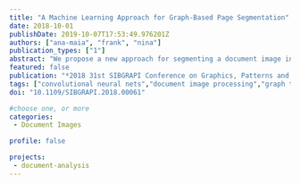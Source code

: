 ```yaml
---
title: "A Machine Learning Approach for Graph-Based Page Segmentation"
date: 2018-10-01
publishDate: 2019-10-07T17:53:49.976201Z
authors: ["ana-maia", "frank", "nina"]
publication_types: ["1"]
abstract: "We propose a new approach for segmenting a document image into its page components (e.g. text, graphics and tables). Our approach consists of two main steps. In the first step, a set of scores corresponding to the output of a convolutional neural network, one for each of the possible page component categories, is assigned to each connected component in the document. The labeled connected components define a fuzzy over-segmentation of the page. In the second step, spatially close connected components that are likely to belong to a same page component are grouped together. This is done by building an attributed region adjacency graph of the connected components and modeling the problem as an edge removal problem. Edges are then kept or removed based on a pre-trained classifier. The resulting groups, defined by the connected subgraphs, correspond to the detected page components. We evaluate our method on the ICDAR2009 dataset. Results show that our method effectively segments pages, being able to detect the nine types of page components. Furthermore, as our approach is based on simple machine learning models and graph-based techniques, it should be easily adapted to the segmentation of a variety of document types."
featured: false
publication: "*2018 31st SIBGRAPI Conference on Graphics, Patterns and Images (SIBGRAPI)*"
tags: ["convolutional neural nets","document image processing","graph theory","image segmentation","learning (artificial intelligence)","edge removal problem","close connected components","fuzzy over-segmentation","convolutional neural network","page components detection","document image","machine learning approach","graph-based page segmentation","Image segmentation","Layout","Image edge detection","Machine learning","Training","Page segmentation", "document image", "machine learning", "graph", "connected components classification", "convolutional neural network"]
doi: "10.1109/SIBGRAPI.2018.00061"

#choose one, or more
categories: 
 - Document Images

profile: false

projects:
 - document-analysis
---
```


